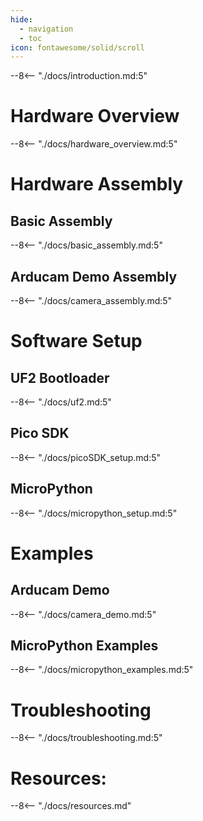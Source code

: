 ```yaml
---
hide:
  - navigation
  - toc
icon: fontawesome/solid/scroll
---
```



--8<-- "./docs/introduction.md:5"

# Hardware Overview
--8<-- "./docs/hardware_overview.md:5"

# Hardware Assembly

## Basic Assembly
--8<-- "./docs/basic_assembly.md:5"

## Arducam Demo Assembly
--8<-- "./docs/camera_assembly.md:5"

# Software Setup

## UF2 Bootloader
--8<-- "./docs/uf2.md:5"

## Pico SDK
--8<-- "./docs/picoSDK_setup.md:5"

## MicroPython
--8<-- "./docs/micropython_setup.md:5"

# Examples

## Arducam Demo
--8<-- "./docs/camera_demo.md:5"

## MicroPython Examples
--8<-- "./docs/micropython_examples.md:5"

# Troubleshooting
--8<-- "./docs/troubleshooting.md:5"

# Resources:
--8<-- "./docs/resources.md"